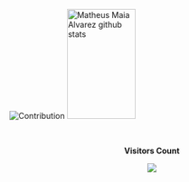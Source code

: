 ![Contribution](https://activity-graph.herokuapp.com/graph?username=RataquwBots&theme=gotham&hide_border=true&area=true) 
  <img width="49%" height="195px" src="https://github-readme-stats.vercel.app/api?username=RataquwBots&show_icons=true&count_private=true&hide_border=true&title_color=00bfbf&icon_color=00bfbf&text_color=c9d1d9&bg_color=0d1117" alt="Matheus Maia Alvarez github stats" /> 
 
<div align="center">

<br><p align="centre"><b>Visitors Count</b></p>  

<p align="center"><img align="center" src="https://profile-counter.glitch.me/{RataquwBots}/count.svg" /></p> 

<br></div>

  
